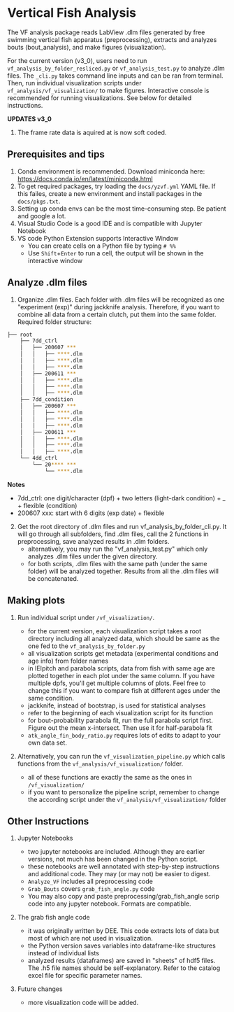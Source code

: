 # Vertical Fish Analysis

The VF analysis package reads LabView .dlm files generated by free swimming vertical fish apparatus (preprocessing), extracts and analyzes bouts (bout_analysis), and make figures (visualization).

For the current version (v3_0), users need to run `vf_analysis_by_folder_resliced.py` or `vf_analysis_test.py` to analyze .dlm files. The `_cli.py` takes command line inputs and can be ran from terminal. Then, run individual visualization scripts under `vf_analysis/vf_visualization/` to make figures. Interactive console is recommended for running visualizations. See below for detailed instructions.

**UPDATES v3_0**

1. The frame rate data is aquired at is now soft coded.

## Prerequisites and tips

1. Conda environment is recommended. Download miniconda here: <https://docs.conda.io/en/latest/miniconda.html>
2. To get required packages, try loading the `docs/yzvf.yml` YAML file. If this failes, create a new environment and install packages in the `docs/pkgs.txt`.
3. Setting up conda envs can be the most time-consuming step. Be patient and google a lot.
4. Visual Studio Code is a good IDE and is compatible with Jupyter Notebook
5. VS code Python Extension supports Interactive Window
    - You can create cells on a Python file by typing `# %%`
	- Use `Shift`+`Enter` to run a cell, the output will be shown in the interactive window

## Analyze .dlm files

1. Organize .dlm files. Each folder with .dlm files will be recognized as one "experiment (exp)" during jackknife analysis. Therefore, if you want to combine all data from a certain clutch, put them into the same folder. Required folder structure:

```bash
├── root
    ├── 7dd_ctrl
    │   ├── 200607 ***
    │   │   ├── ****.dlm
    │   │   ├── ****.dlm
    │   │   ├── ****.dlm
    │   ├── 200611 ***
    │   │   ├── ****.dlm
    │   │   ├── ****.dlm
    │   │   ├── ****.dlm
    ├── 7dd_condition
    │   ├── 200607 ***
    │   │   ├── ****.dlm
    │   │   ├── ****.dlm
    │   │   ├── ****.dlm
    │   ├── 200611 ***
    │   │   ├── ****.dlm
    │   │   ├── ****.dlm
    │   │   ├── ****.dlm
    └── 4dd_ctrl
        └── 20**** ***
            └── ****.dlm
```

**Notes**

- 7dd_ctrl: one digit/character (dpf) + two letters (light-dark condition) + _ + flexible (condition)
- 200607 xxx: start with 6 digits (exp date) + flexible

2. Get the root directory of .dlm files and run vf_analysis_by_folder_cli.py. It will go through all subfolders, find .dlm files, call the 2 functions in preprocessing, save analyzed results in .dlm folders.
    - alternatively, you may run the "vf_analysis_test.py" which only analyzes .dlm files under the given directory.
    - for both scripts, .dlm files with the same path (under the same folder) will be analyzed together. Results from all the .dlm files will be concatenated.

## Making plots

1. Run individual script under `/vf_visualization/`.
    - for the current version, each visualization script takes a root directory including all analyzed data, which should be same as the one fed to the `vf_analysis_by_folder.py`
    - all visualization scripts get metadata (experimental conditions and age info) from folder names
    - in IEIpitch and parabola scripts, data from fish with same age are plotted together in each plot under the same column. If you have multiple dpfs, you'll get multiple columns of plots. Feel free to change this if you want to compare fish at different ages under the same condition.
    - jackknife, instead of bootstrap, is used for statistical analyses
    - refer to the beginning of each visualization script for its function
    - for bout-probability parabola fit, run the full parabola script first. Figure out the mean x-intersect. Then use it for half-parabola fit
    - `atk_angle_fin_body_ratio.py` requires lots of edits to adapt to your own data set.

2. Alternatively, you can run the `vf_visualization_pipeline.py` which calls functions from the `vf_analysis/vf_visualization/` folder.
    - all of these functions are exactly the same as the ones in `/vf_visualization/`
    - if you want to personalize the pipeline script, remember to change the according script under the `vf_analysis/vf_visualization/` folder

## Other Instructions

1. Jupyter Notebooks
    - two jupyter notebooks are included. Although they are earlier versions, not much has been changed in the Python script.
    - these notebooks are well annotated with step-by-step instructions and additional code. They may (or may not) be easier to digest.
    - `Analyze_VF` includes all preprocessing code
    - `Grab_Bouts` covers `grab_fish_angle.py` code
    - You may also copy and paste preprocessing/grab_fish_angle scrip code into any jupyter notebook. Formats are compatible.

2. The grab fish angle code
    - it was originally written by DEE. This code extracts lots of data but most of which are not used in visualization.
    - the Python version saves variables into dataframe-like structures instead of individual lists
    - analyzed results (dataframes) are saved in "sheets" of hdf5 files. The .h5 file names should be self-explanatory. Refer to the catalog excel file for specific parameter names.

3. Future changes
    - more visualization code will be added.

